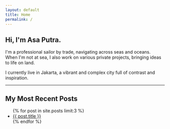 ```yaml
---
layout: default
title: Home
permalink: /
---
```


## Hi, I'm Asa Putra.

I'm a professional sailor by trade, navigating across seas and oceans.  
When I'm not at sea, I also work on various private projects, bringing ideas to life on land.

I currently live in Jakarta, a vibrant and complex city full of contrast and inspiration.

---

## My Most Recent Posts

<ul>
  {% for post in site.posts limit:3 %}
    <li><a href="{{ post.url }}">{{ post.title }}</a></li>
  {% endfor %}
</ul>

